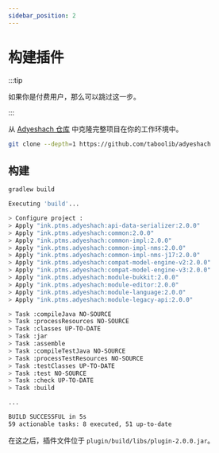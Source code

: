 ```yaml
---
sidebar_position: 2
---
```


# 构建插件

:::tip

如果你是付费用户，那么可以跳过这一步。

:::

从 [Adyeshach 仓库](https://github.com/taboolib/adyeshach) 中克隆完整项目在你的工作环境中。

```bash
git clone --depth=1 https://github.com/taboolib/adyeshach
```

## 构建

```bash title="1. 构建"
gradlew build
```

```bash
Executing 'build'...

> Configure project :
> Apply "ink.ptms.adyeshach:api-data-serializer:2.0.0"
> Apply "ink.ptms.adyeshach:common:2.0.0"
> Apply "ink.ptms.adyeshach:common-impl:2.0.0"
> Apply "ink.ptms.adyeshach:common-impl-nms:2.0.0"
> Apply "ink.ptms.adyeshach:common-impl-nms-j17:2.0.0"
> Apply "ink.ptms.adyeshach:compat-model-engine-v2:2.0.0"
> Apply "ink.ptms.adyeshach:compat-model-engine-v3:2.0.0"
> Apply "ink.ptms.adyeshach:module-bukkit:2.0.0"
> Apply "ink.ptms.adyeshach:module-editor:2.0.0"
> Apply "ink.ptms.adyeshach:module-language:2.0.0"
> Apply "ink.ptms.adyeshach:module-legacy-api:2.0.0"

> Task :compileJava NO-SOURCE
> Task :processResources NO-SOURCE
> Task :classes UP-TO-DATE
> Task :jar
> Task :assemble
> Task :compileTestJava NO-SOURCE
> Task :processTestResources NO-SOURCE
> Task :testClasses UP-TO-DATE
> Task :test NO-SOURCE
> Task :check UP-TO-DATE
> Task :build

...

BUILD SUCCESSFUL in 5s
59 actionable tasks: 8 executed, 51 up-to-date
````

在这之后，插件文件位于 `plugin/build/libs/plugin-2.0.0.jar`。